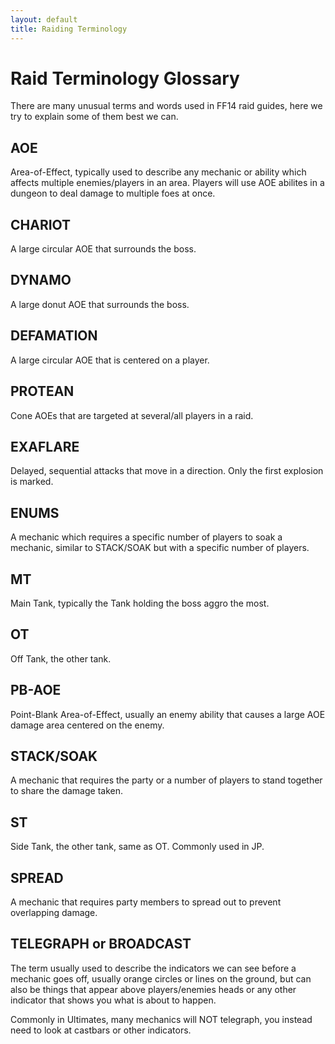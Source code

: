 ```yaml
---
layout: default
title: Raiding Terminology
---
```


# Raid Terminology Glossary

There are many unusual terms and words used in FF14 raid guides, here we try to explain some of them best we can.

## AOE
Area-of-Effect, typically used to describe any mechanic or ability which affects multiple enemies/players in an area. Players will use AOE abilites in a dungeon to deal damage to multiple foes at once.

## CHARIOT
A large circular AOE that surrounds the boss.

## DYNAMO
A large donut AOE that surrounds the boss.

## DEFAMATION
A large circular AOE that is centered on a player. 

## PROTEAN
Cone AOEs that are targeted at several/all players in a raid.

## EXAFLARE
Delayed, sequential attacks that move in a direction. Only the first explosion is marked.

## ENUMS
A mechanic which requires a specific number of players to soak a mechanic, similar to STACK/SOAK but with a specific number of players.

## MT
Main Tank, typically the Tank holding the boss aggro the most.

## OT
Off Tank, the other tank.

## PB-AOE
Point-Blank Area-of-Effect, usually an enemy ability that causes a large AOE damage area centered on the enemy.

## STACK/SOAK
A mechanic that requires the party or a number of players to stand together to share the damage taken.

## ST
Side Tank, the other tank, same as OT. Commonly used in JP.

## SPREAD
A mechanic that requires party members to spread out to prevent overlapping damage.

## TELEGRAPH or BROADCAST
The term usually used to describe the indicators we can see before a mechanic goes off, usually orange circles or lines on the ground, but can also be things that appear above players/enemies heads or any other indicator that shows you what is about to happen.

Commonly in Ultimates, many mechanics will NOT telegraph, you instead need to look at castbars or other indicators.
